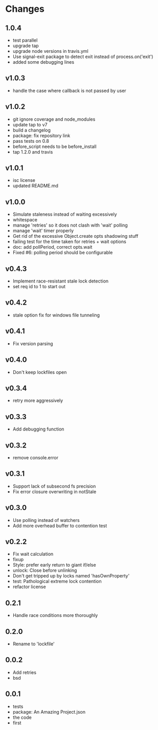 # Changes


## 1.0.4

* test parallel
* upgrade tap
* upgrade node versions in travis.yml
* Use signal-exit package to detect exit instead of process.on('exit')
* added some debugging lines

## v1.0.3

* handle the case where callback is not passed by user

## v1.0.2

* git ignore coverage and node_modules
* update tap to v7
* build a changelog
* package: fix repository link
* pass tests on 0.8
* before_script needs to be before_install
* tap 1.2.0 and travis

## v1.0.1

* isc license
* updated README.md

## v1.0.0

* Simulate staleness instead of waiting excessively
* whitespace
* manage 'retries' so it does not clash with 'wait' polling
* manage 'wait' timer properly
* Get rid of the excessive Object.create opts shadowing stuff
* failing test for the time taken for retries + wait options
* doc: add pollPeriod, correct opts.wait
* Fixed #6: polling period should be configurable

## v0.4.3

* Implement race-resistant stale lock detection
* set req id to 1 to start out

## v0.4.2

* stale option fix for windows file tunneling

## v0.4.1

* Fix version parsing

## v0.4.0

* Don't keep lockfiles open

## v0.3.4

* retry more aggressively

## v0.3.3

* Add debugging function

## v0.3.2

* remove console.error

## v0.3.1

* Support lack of subsecond fs precision
* Fix error closure overwriting in notStale

## v0.3.0

* Use polling instead of watchers
* Add more overhead buffer to contention test

## v0.2.2

* Fix wait calculation
* fixup
* Style: prefer early return to giant if/else
* unlock: Close before unlinking
* Don't get tripped up by locks named 'hasOwnProperty'
* test: Pathological extreme lock contention
* refactor license

## 0.2.1

* Handle race conditions more thoroughly

## 0.2.0

* Rename to 'lockfile'

## 0.0.2

* Add retries
* bsd

## 0.0.1

* tests
* package: An Amazing Project.json
* the code
* first
